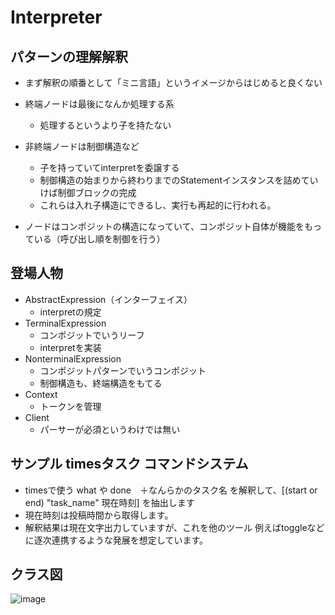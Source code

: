 # Interpreter
## パターンの理解解釈
- まず解釈の順番として「ミニ言語」というイメージからはじめると良くない

- 終端ノードは最後になんか処理する系
	- 処理するというより子を持たない
- 非終端ノードは制御構造など
	- 子を持っていてinterpretを委譲する
	- 制御構造の始まりから終わりまでのStatementインスタンスを詰めていけば制御ブロックの完成
	- これらは入れ子構造にできるし、実行も再起的に行われる。
- ノードはコンポジットの構造になっていて、コンポジット自体が機能をもっている（呼び出し順を制御を行う）

## 登場人物
- AbstractExpression（インターフェイス）
	- interpretの規定
- TerminalExpression
	- コンポジットでいうリーフ
	- interpretを実装
- NonterminalExpression
	- コンポジットパターンでいうコンポジット
	- 制御構造も、終端構造をもてる
- Context
	- トークンを管理
- Client
	- パーサーが必須というわけでは無い


## サンプル timesタスク コマンドシステム
- timesで使う what や done　＋なんらかのタスク名 を解釈して、[(start or end) "task_name" 現在時刻] を抽出します
- 現在時刻は投稿時間から取得します。
- 解釈結果は現在文字出力していますが、これを他のツール 例えばtoggleなどに逐次連携するような発展を想定しています。

## クラス図

![image](https://github.com/user-attachments/assets/abf4af42-1b68-4014-baa6-c48bfa547bce)
